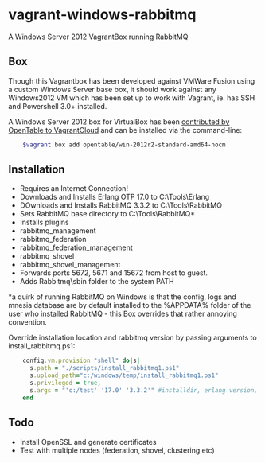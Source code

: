 vagrant-windows-rabbitmq
========================

A Windows Server 2012 VagrantBox running RabbitMQ

Box
---
Though this Vagrantbox has been developed against VMWare Fusion using a custom Windows Server base box, it should work against any Windows2012 VM which has been set up to work with Vagrant, ie. has SSH and Powershell 3.0+ installed.

A Windows Server 2012 box for VirtualBox has been [contributed by OpenTable to VagrantCloud](https://vagrantcloud.com/opentable/win-2012r2-standard-amd64-nocm) and can be installed via the command-line:

```bash
    $vagrant box add opentable/win-2012r2-standard-amd64-nocm
```

Installation
------------
* Requires an Internet Connection!
* Downloads and Installs Erlang OTP 17.0 to C:\Tools\Erlang
* DOwnloads and Installs RabbitMQ 3.3.2 to C:\Tools\RabbitMQ
* Sets RabbitMQ base directory to C:\Tools\RabbitMQ*
* Installs plugins
 * rabbitmq_management
 * rabbitmq_federation
 * rabbitmq_federation_management
 * rabbitmq_shovel
 * rabbitmq_shovel_management
* Forwards ports 5672, 5671 and 15672 from host to guest.
* Adds Rabbitmq\sbin folder to the system PATH

*a quirk of running RabbitMQ on Windows is that the config, logs and mnesia database are by default installed to the %APPDATA% folder of the user who installed RabbitMQ - this Box overrides that rather annoying convention.


Override installation location and rabbitmq version by passing arguments to install_rabbitmq.ps1:

```ruby
    config.vm.provision "shell" do|s|
      s.path = "./scripts/install_rabbitmq1.ps1"
      s.upload_path="c:/windows/temp/install_rabbitmq1.ps1"
      s.privileged = true,
      s.args = "'c:/test' '17.0' '3.3.2'" #installdir, erlang version, rabbitmq version
    end
```

Todo
----
* Install OpenSSL and generate certificates
* Test with multiple nodes (federation, shovel, clustering etc)
